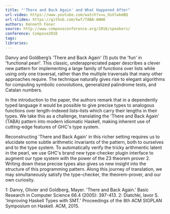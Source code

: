 ```yaml
---
title: "'There and Back Again' and What Happened After"
url-video: https://www.youtube.com/watch?v=u_OsUlwkmBQ
url-slides: https://github.com/kwf/TABA-AWHA
authors: Kenneth Foner
source: http://www.composeconference.org/2016/speakers/
conference: Compose2016
tags: 
libraries: 
---
```


Danvy and Goldberg’s 'There and Back Again' (1) puts the 'fun' in 'functional pearl'. This classic, underappreciated paper describes a clever new pattern for implementing a large family of functions over lists while using only one traversal, rather than the multiple traversals that many other approaches require. The technique naturally gives rise to elegant algorithms for computing symbolic convolutions, generalized palindrome tests, and Catalan numbers. 

In the introduction to the paper, the authors remark that in a dependently typed language it would be possible to give precise types to analogous functions over length-indexed lists–lists which carry their lengths in their types. We take this as a challenge, translating the 'There and Back Again' (TABA) pattern into modern idiomatic Haskell, making inherent use of cutting-edge features of GHC's type system. 

Reconstructing 'There and Back Again' in this richer setting requires us to elucidate some subtle arithmetic invariants of the pattern, both to ourselves and to the type system. To automatically verify the tricky arithmentic latent in the pearl, we use GHC's brand new type-checker plugin interface to augment our type system with the power of the Z3 theorem prover 2. Writing down these precise types also gives us new insight into the structure of this programming pattern. Along this journey of translation, we may simultaneously satisfy the type-checker, the theorem-prover, and our own curiosity. 

1: Danvy, Olivier and Goldberg, Mayer. 'There and Back Again.' Basic Research in Computer Science 66.4 (2005): 397-413. 
2: Diatchki, Iavor S. 'Improving Haskell Types with SMT.' Proceedings of the 8th ACM SIGPLAN Symposium on Haskell. ACM, 2015.